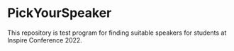 # PickYourSpeaker
This repository is test program for finding suitable speakers for students at Inspire Conference 2022. 
